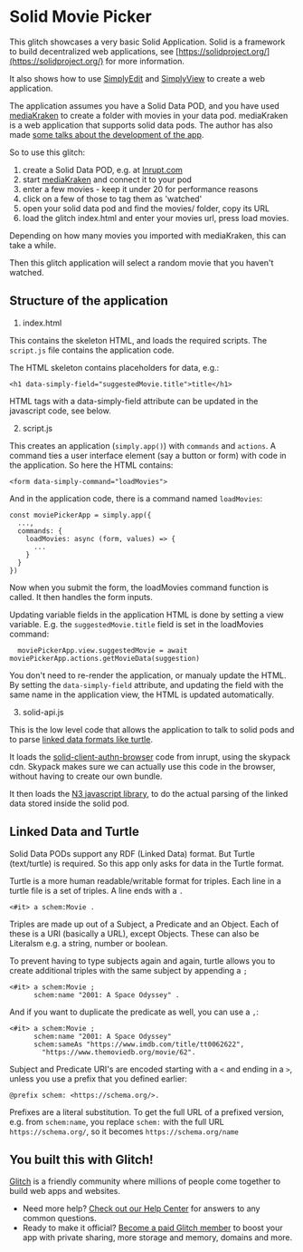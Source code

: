 # Solid Movie Picker

This glitch showcases a very basic Solid Application. Solid is a framework to build decentralized web applications, 
see [https://solidproject.org/](https://solidproject.org/) for more information.

It also shows how to use [SimplyEdit](https://simplyedit.io/) and [SimplyView](https://reference.simplyedit.io/simplyview/) to create a web application.

The application assumes you have a Solid Data POD, and you have used [mediaKraken](https://github.com/NoelDeMartin/media-kraken) to create a folder with movies in your data pod.
mediaKraken is a web application that supports solid data pods. The author has also made [some talks about the development of the app](https://www.youtube.com/watch?app=desktop&v=cajBTJXmKhA).

So to use this glitch:

1. create a Solid Data POD, e.g. at [Inrupt.com](https://start.inrupt.com/profile)
2. start [mediaKraken](https://noeldemartin.github.io/media-kraken/login) and connect it to your pod
3. enter a few movies - keep it under 20 for performance reasons
4. click on a few of those to tag them as 'watched'
5. open your solid data pod and find the movies/ folder, copy its URL
6. load the glitch index.html and enter your movies url, press load movies.

Depending on how many movies you imported with mediaKraken, this can take a while.

Then this glitch application will select a random movie that you haven't watched.

## Structure of the application

1. index.html

This contains the skeleton HTML, and loads the required scripts. The `script.js` file contains the application code.

The HTML skeleton contains placeholders for data, e.g.:

```
<h1 data-simply-field="suggestedMovie.title">title</h1>
```

HTML tags with a data-simply-field attribute can be updated in the javascript code, see below.

2. script.js

This creates an application (`simply.app()`) with `commands` and `actions`.
A command ties a user interface element (say a button or form) with code in the application. So here the HTML contains:

```
<form data-simply-command="loadMovies">
```

And in the application code, there is a command named `loadMovies`:

```
const moviePickerApp = simply.app({
  ...,
  commands: {
    loadMovies: async (form, values) => {
      ...
    }
  }
})
```

Now when you submit the form, the loadMovies command function is called. It then handles the form inputs.

Updating variable fields in the application HTML is done by setting a view variable. E.g. the `suggestedMovie.title` field is set in the loadMovies command:

```
  moviePickerApp.view.suggestedMovie = await moviePickerApp.actions.getMovieData(suggestion)
```

You don't need to re-render the application, or manualy update the HTML. By setting the `data-simply-field` attribute,
and updating the field with the same name in the application view, the HTML is updated automatically.

3. solid-api.js

This is the low level code that allows the application to talk to solid pods and to parse [linked data formats like turtle](https://medium.com/wallscope/understanding-linked-data-formats-rdf-xml-vs-turtle-vs-n-triples-eb931dbe9827).

It loads the [solid-client-authn-browser](https://github.com/inrupt/solid-client-authn-js/) code from inrupt, using the skypack cdn. Skypack makes sure we can actually use this code in the browser, without having to create our own bundle.

It then loads the [N3 javascript library](https://github.com/rdfjs/N3.js), to do the actual parsing of the linked data stored inside the solid pod.

## Linked Data and Turtle

Solid Data PODs support any RDF (Linked Data) format. But Turtle (text/turtle) is required. So this app only asks for data in the Turtle format.

Turtle is a more human readable/writable format for triples. Each line in a turtle file is a set of triples. A line ends with a `.`

```
<#it> a schem:Movie .
```

Triples are made up out of a Subject, a Predicate and an Object. Each of these is a URI (basically a URL), except Objects. These can also be Literalsm e.g. a string, number or boolean.

To prevent having to type subjects again and again, turtle allows you to create additional triples with the same subject by appending a `;`

```
<#it> a schem:Movie ;
      schem:name "2001: A Space Odyssey" .
```

And if you want to duplicate the predicate as well, you can use a `,`:

```
<#it> a schem:Movie ;
      schem:name "2001: A Space Odyssey"
      schem:sameAs "https://www.imdb.com/title/tt0062622",
        "https://www.themoviedb.org/movie/62".
```

Subject and Predicate URI's are encoded starting with a `<` and ending in a `>`, unless you use a prefix that you defined earlier:

```
@prefix schem: <https://schema.org/>.
```

Prefixes are a literal substitution. To get the full URL of a prefixed version, e.g. from `schem:name`, you replace `schem:` with
the full URL `https://schema.org/`, so it becomes `https://schema.org/name`

## You built this with Glitch!

[Glitch](https://glitch.com) is a friendly community where millions of people come together to build web apps and websites.

- Need more help? [Check out our Help Center](https://help.glitch.com/) for answers to any common questions.
- Ready to make it official? [Become a paid Glitch member](https://glitch.com/pricing) to boost your app with private sharing, more storage and memory, domains and more.
